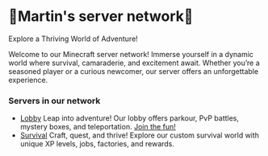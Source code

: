# 🌟Martin's server network🌟

Explore a Thriving World of Adventure!

Welcome to our Minecraft server network! Immerse yourself in a dynamic world where survival, camaraderie, and excitement await. Whether you’re a seasoned player or a curious newcomer, our server offers an unforgettable experience.

### Servers in our network

- [Lobby](/lobby) Leap into adventure! Our lobby offers parkour, PvP battles, mystery boxes, and teleportation. [Join the fun!](#join-us-today)
- [Survival](/survival) Craft, quest, and thrive! Explore our custom survival world with unique XP levels, jobs, factories, and rewards.
